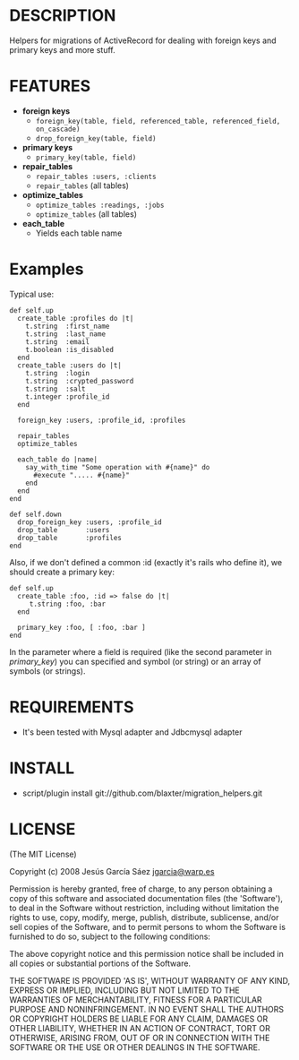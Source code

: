
DESCRIPTION
===========

Helpers for migrations of ActiveRecord for dealing with foreign keys and primary keys and more stuff.

FEATURES
========

 * **foreign keys**
    * `foreign_key(table, field, referenced_table, referenced_field, on_cascade)`
    * `drop_foreign_key(table, field)`
 * **primary keys**
    * `primary_key(table, field)`
 * **repair_tables**
   * `repair_tables :users, :clients`
   * `repair_tables` (all tables)
 * **optimize_tables**
   * `optimize_tables :readings, :jobs`
   * `optimize_tables` (all tables)
 * **each_table**
   * Yields each table name

Examples
========

Typical use:

    def self.up
      create_table :profiles do |t|
        t.string  :first_name
        t.string  :last_name
        t.string  :email
        t.boolean :is_disabled
      end
      create_table :users do |t|
        t.string  :login
        t.string  :crypted_password
        t.string  :salt
        t.integer :profile_id
      end

      foreign_key :users, :profile_id, :profiles

      repair_tables
      optimize_tables

      each_table do |name|
        say_with_time "Some operation with #{name}" do
          #execute "..... #{name}"
        end
      end
    end

    def self.down
      drop_foreign_key :users, :profile_id
      drop_table       :users
      drop_table       :profiles
    end


Also, if we don't defined a common :id (exactly it's rails who define it), we should create a primary key:

    def self.up
      create_table :foo, :id => false do |t|
         t.string :foo, :bar
      end

      primary_key :foo, [ :foo, :bar ]
    end

In the parameter where a field is required (like the second parameter in *primary_key*) you can specified and symbol (or string) or an array of symbols (or strings).


REQUIREMENTS
============

 * It's been tested with Mysql adapter and Jdbcmysql adapter

INSTALL
=======

 * script/plugin install git://github.com/blaxter/migration_helpers.git

LICENSE
=======

(The MIT License)

Copyright (c) 2008 Jesús García Sáez <jgarcia@warp.es>

Permission is hereby granted, free of charge, to any person obtaining
a copy of this software and associated documentation files (the
'Software'), to deal in the Software without restriction, including
without limitation the rights to use, copy, modify, merge, publish,
distribute, sublicense, and/or sell copies of the Software, and to
permit persons to whom the Software is furnished to do so, subject to
the following conditions:

The above copyright notice and this permission notice shall be
included in all copies or substantial portions of the Software.

THE SOFTWARE IS PROVIDED 'AS IS', WITHOUT WARRANTY OF ANY KIND,
EXPRESS OR IMPLIED, INCLUDING BUT NOT LIMITED TO THE WARRANTIES OF
MERCHANTABILITY, FITNESS FOR A PARTICULAR PURPOSE AND NONINFRINGEMENT.
IN NO EVENT SHALL THE AUTHORS OR COPYRIGHT HOLDERS BE LIABLE FOR ANY
CLAIM, DAMAGES OR OTHER LIABILITY, WHETHER IN AN ACTION OF CONTRACT,
TORT OR OTHERWISE, ARISING FROM, OUT OF OR IN CONNECTION WITH THE
SOFTWARE OR THE USE OR OTHER DEALINGS IN THE SOFTWARE.
